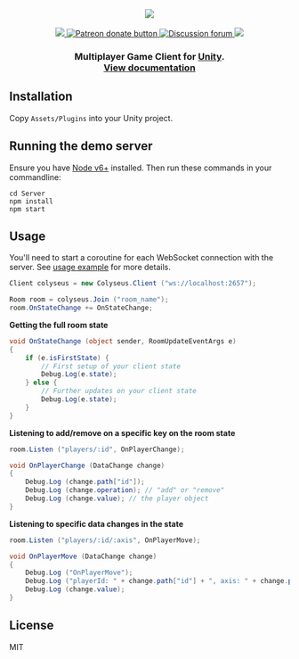 <div align="center">
  <a href="https://github.com/gamestdio/colyseus">
    <img src="https://github.com/gamestdio/colyseus/blob/master/media/header.png?raw=true" />
  </a>
  <br>
  <br>
  <a href="https://npmjs.com/package/colyseus">
    <img src="https://img.shields.io/npm/dm/colyseus.svg">
  </a>
  <a href="https://patreon.com/endel" title="Donate to this project using Patreon">
    <img src="https://img.shields.io/badge/patreon-donate-yellow.svg" alt="Patreon donate button" />
  </a>
  <a href="http://discuss.colyseus.io" title="Discuss on Forum">
    <img src="https://img.shields.io/badge/discuss-on%20forum-brightgreen.svg?style=flat&colorB=b400ff" alt="Discussion forum" />
  </a>
  <a href="https://gitter.im/gamestdio/colyseus">
    <img src="https://badges.gitter.im/gamestdio/colyseus.svg">
  </a>
  <h3>
     Multiplayer Game Client for <a href="https://unity3d.com/">Unity</a>. <br /><a href="http://colyseus.io/docs/">View documentation</a>
  <h3>
</div>

## Installation

Copy `Assets/Plugins` into your Unity project.

## Running the demo server

Ensure you have [Node v6+](http://nodejs.org/) installed. Then run these
commands in your commandline:

```
cd Server
npm install
npm start
```

## Usage

You'll need to start a coroutine for each WebSocket connection with the server.
See [usage example](Assets/ColyseusClient.cs) for more details.

```csharp
Client colyseus = new Colyseus.Client ("ws://localhost:2657");

Room room = colyseus.Join ("room_name");
room.OnStateChange += OnStateChange;
```

**Getting the full room state**

```csharp
void OnStateChange (object sender, RoomUpdateEventArgs e)
{
	if (e.isFirstState) {
		// First setup of your client state
		Debug.Log(e.state);
	} else {
		// Further updates on your client state
		Debug.Log(e.state);
	}
}
```

**Listening to add/remove on a specific key on the room state**

```csharp
room.Listen ("players/:id", OnPlayerChange);
```

```csharp
void OnPlayerChange (DataChange change)
{
	Debug.Log (change.path["id"]);
	Debug.Log (change.operation); // "add" or "remove"
	Debug.Log (change.value); // the player object
}
```

**Listening to specific data changes in the state**

```csharp
room.Listen ("players/:id/:axis", OnPlayerMove);
```

```csharp
void OnPlayerMove (DataChange change)
{
	Debug.Log ("OnPlayerMove");
	Debug.Log ("playerId: " + change.path["id"] + ", axis: " + change.path["axis"]);
	Debug.Log (change.value);
}
```

## License

MIT
